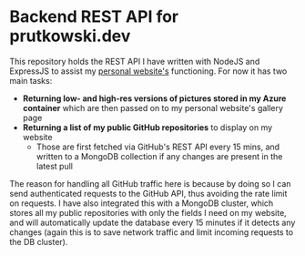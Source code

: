 # Backend REST API for prutkowski.dev

This repository holds the REST API I have written with NodeJS and ExpressJS to assist my [personal website's](https://prutkowski.dev) functioning. For now it has two main tasks:

- **Returning low- and high-res versions of pictures stored in my Azure container** which are then passed on to my personal website's gallery page
- **Returning a list of my public GitHub repositories** to display on my website
  - Those are first fetched via GitHub's REST API every 15 mins, and written to a MongoDB collection if any changes are present in the latest pull

The reason for handling all GitHub traffic here is because by doing so I can send authenticated requests to the GitHub API, thus avoiding the rate limit on requests. I have also integrated this with a MongoDB cluster, which stores all my public repositories with only the fields I need on my website, and will automatically update the database every 15 minutes if it detects any changes (again this is to save network traffic and limit incoming requests to the DB cluster).
